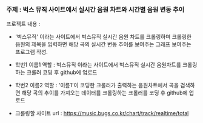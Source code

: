 ### 주제 : 벅스 뮤직 사이트에서 실시간 음원 차트와 시간별 음원 변동 추이



프로젝트 내용 :

- '벅스뮤직' 이라는 사이트에서 벅스뮤직 실시간 음원 차트를 크롤링하며 크롤링한 음원의 제목을 입력하면 해당 곡의 실시간 변동 추이를 보여주는 그래프 보여주는 프로그램 작성.



- 학번1 이름1 역할 : 벅스뮤직 이라는 사이트에서 벅스뮤직 실시간 음원차트를 크롤링하는 크롤러 코딩 후 github에 업로드

- 학번2 이름2 역할 : '이름1'이 코딩한 크롤러가 출력하는 음원차트에서 곡을 검색하면 해당 곡의 추이를 가져오는 데이터를 크롤링하는 크롤러를 코딩 후 github에 업로드



- 크롤링할 사이트 url : https://music.bugs.co.kr/chart/track/realtime/total

